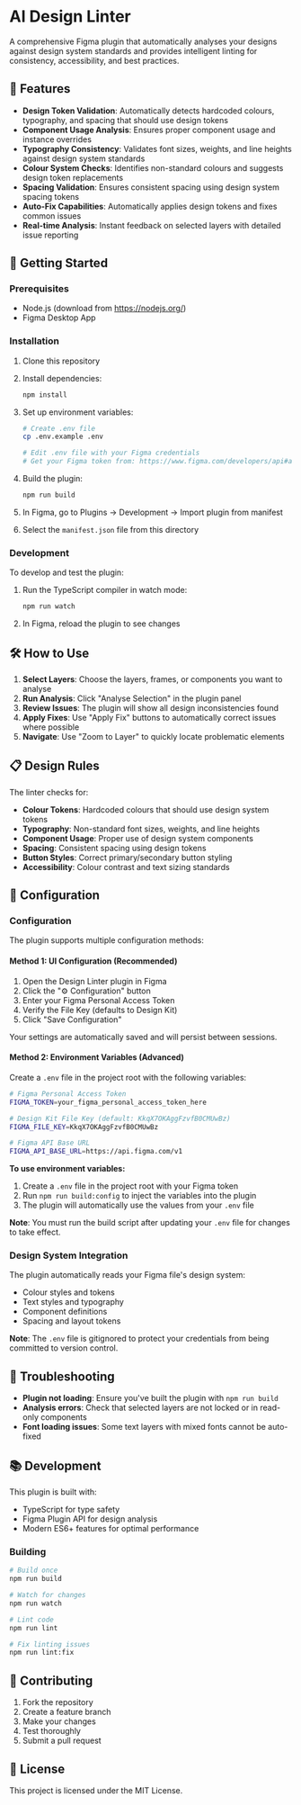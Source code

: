 # AI Design Linter

A comprehensive Figma plugin that automatically analyses your designs against design system standards and provides intelligent linting for consistency, accessibility, and best practices.

## 🎯 Features

- **Design Token Validation**: Automatically detects hardcoded colours, typography, and spacing that should use design tokens
- **Component Usage Analysis**: Ensures proper component usage and instance overrides
- **Typography Consistency**: Validates font sizes, weights, and line heights against design system standards
- **Colour System Checks**: Identifies non-standard colours and suggests design token replacements
- **Spacing Validation**: Ensures consistent spacing using design system spacing tokens
- **Auto-Fix Capabilities**: Automatically applies design tokens and fixes common issues
- **Real-time Analysis**: Instant feedback on selected layers with detailed issue reporting

## 🚀 Getting Started

### Prerequisites

- Node.js (download from https://nodejs.org/)
- Figma Desktop App

### Installation

1. Clone this repository
2. Install dependencies:
   ```bash
   npm install
   ```

3. Set up environment variables:
   ```bash
   # Create .env file
   cp .env.example .env
   
   # Edit .env file with your Figma credentials
   # Get your Figma token from: https://www.figma.com/developers/api#authentication
   ```

4. Build the plugin:
   ```bash
   npm run build
   ```

5. In Figma, go to Plugins → Development → Import plugin from manifest
6. Select the `manifest.json` file from this directory

### Development

To develop and test the plugin:

1. Run the TypeScript compiler in watch mode:
   ```bash
   npm run watch
   ```

2. In Figma, reload the plugin to see changes

## 🛠️ How to Use

1. **Select Layers**: Choose the layers, frames, or components you want to analyse
2. **Run Analysis**: Click "Analyse Selection" in the plugin panel
3. **Review Issues**: The plugin will show all design inconsistencies found
4. **Apply Fixes**: Use "Apply Fix" buttons to automatically correct issues where possible
5. **Navigate**: Use "Zoom to Layer" to quickly locate problematic elements

## 📋 Design Rules

The linter checks for:

- **Colour Tokens**: Hardcoded colours that should use design system tokens
- **Typography**: Non-standard font sizes, weights, and line heights
- **Component Usage**: Proper use of design system components
- **Spacing**: Consistent spacing using design tokens
- **Button Styles**: Correct primary/secondary button styling
- **Accessibility**: Colour contrast and text sizing standards

## 🔧 Configuration

### Configuration

The plugin supports multiple configuration methods:

#### Method 1: UI Configuration (Recommended)
1. Open the Design Linter plugin in Figma
2. Click the "⚙️ Configuration" button
3. Enter your Figma Personal Access Token
4. Verify the File Key (defaults to Design Kit)
5. Click "Save Configuration"

Your settings are automatically saved and will persist between sessions.

#### Method 2: Environment Variables (Advanced)
Create a `.env` file in the project root with the following variables:

```bash
# Figma Personal Access Token
FIGMA_TOKEN=your_figma_personal_access_token_here

# Design Kit File Key (default: KkqX7OKAggFzvfB0CMUwBz)
FIGMA_FILE_KEY=KkqX7OKAggFzvfB0CMUwBz

# Figma API Base URL
FIGMA_API_BASE_URL=https://api.figma.com/v1
```

**To use environment variables:**
1. Create a `.env` file in the project root with your Figma token
2. Run `npm run build:config` to inject the variables into the plugin
3. The plugin will automatically use the values from your `.env` file

**Note**: You must run the build script after updating your `.env` file for changes to take effect.

### Design System Integration

The plugin automatically reads your Figma file's design system:
- Colour styles and tokens
- Text styles and typography
- Component definitions
- Spacing and layout tokens

**Note**: The `.env` file is gitignored to protect your credentials from being committed to version control.

## 🐛 Troubleshooting

- **Plugin not loading**: Ensure you've built the plugin with `npm run build`
- **Analysis errors**: Check that selected layers are not locked or in read-only components
- **Font loading issues**: Some text layers with mixed fonts cannot be auto-fixed

## 📚 Development

This plugin is built with:
- TypeScript for type safety
- Figma Plugin API for design analysis
- Modern ES6+ features for optimal performance

### Building

```bash
# Build once
npm run build

# Watch for changes
npm run watch

# Lint code
npm run lint

# Fix linting issues
npm run lint:fix
```

## 🤝 Contributing

1. Fork the repository
2. Create a feature branch
3. Make your changes
4. Test thoroughly
5. Submit a pull request

## 📄 License

This project is licensed under the MIT License.
